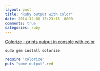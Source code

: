 ```yaml
---
layout: post
title: "Ruby output with color"
date: 2014-12-08 15:23:13 -0800
comments: true
categories: ruby
---
```

 
[Colorize - prints output in console with color](https://github.com/fazibear/colorize)

`sudo gem install colorize`

```ruby
require 'colorize'
puts "some output".red
``` 
